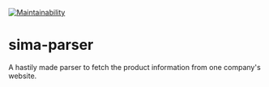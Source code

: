 [![Maintainability](https://api.codeclimate.com/v1/badges/26a96f82d7b374e1082e/maintainability)](https://codeclimate.com/github/poludnev/sima-parser/maintainability)

# sima-parser
A hastily made parser to fetch the product information from one company's website.
